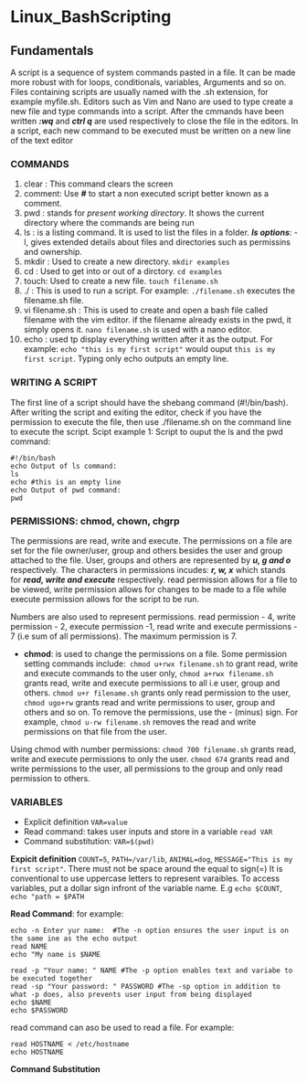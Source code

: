 # Linux_BashScripting
## Fundamentals

A script is a sequence of system commands pasted in a file. It can be made more robust with for loops, conditionals, variables, Arguments and so on. Files containing scripts are usually named with the .sh extension, for example myfile.sh. Editors such as Vim and Nano are used to type create a new file and type commands into a script. After the cmmands have been written ***:wq*** and ***ctrl q*** are used respectively to close the file in the editors. In a script, each new command to be executed must be written on a new line of the text editor

### COMMANDS
1. clear : This command clears the screen
2. comment: Use ***#*** to start a non executed script better known as a comment.
3. pwd : stands for *present working directory*. It shows the current directory where the commands are being run
4. ls : is a listing command. It is used to list the files in a folder.
   ***ls options***: -l, gives extended details about files and directories such as permissins and ownership.
5. mkdir : Used to create a new directory. `mkdir examples`
6. cd : Used to get into or out of a dirctory. `cd examples`
7. touch: Used to create a new file. `touch filename.sh`
8. ./ : This is used to run a script. For example: `./filename.sh` executes the filename.sh file.
9. vi filename.sh : This is used to create and open a bash file called filename with the vim editor. if the filename already exists in the pwd, it simply opens it. `nano filename.sh` is used with a nano editor.
10. echo : used tp display everything written after it as the output. For example: `echo "this is my first script"` would ouput `this is my first script`. Typing only echo outputs an empty line.
### WRITING A SCRIPT
The first line of a script should have the shebang command (#!/bin/bash).
After writing the script and exiting the editor, check if you have the permission to execute the file, then use ./filename.sh on the command line to execute the script.
Scipt example 1: Script to ouput the ls and the pwd command:

```
#!/bin/bash
echo Output of ls command:
ls
echo #this is an empty line 
echo Output of pwd command:
pwd
```

### PERMISSIONS: chmod, chown, chgrp
The permissions are read, write and execute. The permissions on a file are set for the file owner/user, group and others besides the user and group attached to the file. User, groups and others are represented by ***u, g and o*** respectively. The characters in permissions incudes: ***r, w, x*** which stands for ***read, write and execute*** respectively. read permission allows for a file to be viewed, write permission allows for changes to be made to a file while execute permission allows for the script to be run. 

Numbers are also used to represent permissions. read permission - 4, write permission - 2, execute permission -1, read write and execute permissions - 7 (i.e sum of all permissions). The maximum permission is 7.

* **chmod**: is used to change the permissions on a file. Some permission setting commands include:` chmod u+rwx filename.sh` to grant read, write and execute commands to the user only, `chmod a+rwx filename.sh` grants read, write and execute permissions to all i.e user, group and others. `chmod u+r filename.sh` grants only read permission to the user, `chmod ugo+rw` grants read and write permissions to user, group and others and so on. To remove the permissions, use the - (minus) sign. For example, `chmod u-rw filename.sh` removes the read and write permissions on that file from the user.

 Using chmod with number permissions: `chmod 700 filename.sh` grants read, write and execute permissions to only the user. `chmod 674` grants read and write permissions to the user, all permissions to the group and only read permission to others. 

 ### VARIABLES
 * Explicit definition `VAR=value`
 * Read command: takes user inputs and store in a variable `read VAR`
 * Command substitution: `VAR=$(pwd)`
   
**Expicit definition**
`COUNT=5`, `PATH=/var/lib`, `ANIMAL=dog`, `MESSAGE="This is my first script"`. There must not be space around the equal to sign(=) It is conventional to use uppercase letters to represent varaibles.
To access variables, put a dollar sign infront of the variable name. E.g `echo $COUNT`, `echo "path = $PATH`

**Read Command**: for example:
```
echo -n Enter yur name:  #The -n option ensures the user input is on the same ine as the echo output
read NAME
echo "My name is $NAME
```
```
read -p "Your name: " NAME #The -p option enables text and variabe to be executed together
read -sp "Your password: " PASSWORD #The -sp option in addition to what -p does, also prevents user input from being displayed
echo $NAME
echo $PASSWORD
 ```
read command can aso be used to read a file. For example:
```
read HOSTNAME < /etc/hostname
echo HOSTNAME
```
**Command Substitution**

 

